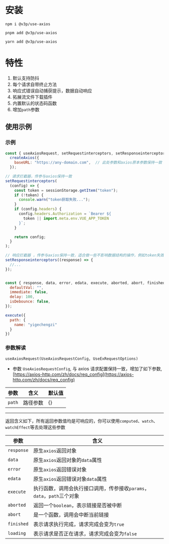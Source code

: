 # 安装

 `npm i @v3p/use-axios` 

 `pnpm add @v3p/use-axios`

 `yarn add @v3p/use-axios`

# 特性
 1. 默认支持防抖
 2. 每个请求自带终止方法
 3. 响应式错误自动捕获提示，数据自动响应
 4. 拓展流文件下载插件
 5. 内置默认的状态码函数
 6. 增加`path`参数
 
##  使用示例
 
### 示例

```js
const { useAxiosRequest, setRequestinterceptors, setResponseinterceptors } =
  createAxios({
    baseURL: "https://any-domain.com",  // 此处参数和axios原本参数保持一致
  }); 

// 请求拦截器，传参与axios保持一致
setRequestinterceptors(
  (config) => {
    const token = sessionStorage.getItem("token");
    if (!token) {
      console.warn("token获取失败...");
    }
    if (config.headers) {
      config.headers.Authorization = `Bearer ${
        token || import.meta.env.VUE_APP_TOKEN
      }`;
    }

    return config;
  }
);

// 响应拦截器 ，传参与axios保持一致，适合做一些不影响数据结构的操作，例如token失效返回登录页面等
setResponseinterceptors((response) => {
  //...
});


const { response, data, error, edata, execute, aborted, abort, finished, loading } = useAxiosRequest({ url: "/something/{name}" },{
  defaultVal: "",
  immediate: false,
  delay: 100,
  isDebounce: false,
});

execute({
  path: {
    name: "yigechengzi"
  }
})
```

### 参数解读

`useAxiosRequest(UseAxiosRequestConfig, UseExRequestOptions)`

- 参数 `UseAxiosRequestConfig`, 与 axios 请求配置保持一致，增加了如下参数, [https://axios-http.com/zh/docs/req_config](https://axios-http.com/zh/docs/req_config)

|  参数   | 含义  | 默认值  |
|  ----  | ----   | ----  |
| `path`  | 路径参数 |{} |

----

返回含义如下，所有返回参数值均是可响应的，你可以使用`computed`、`watch`、`watchEffect`等去处理这些参数

|  参数   | 含义  | 
|  ----  | ----   | 
| `response`  | 原生`axios`返回对象 |
| `data`  | 原生`axios`返回对象的`data`属性 |
| `error`  | 原生`axios`返回错误对象 |
| `edata`  | 原生`axios`返回错误对象`data`属性 |
| `execute`  | 执行函数，调用会执行接口调用，传参接收`params`，`data`，`path`三个对象 |
| `aborted`  | 返回一个`boolean`，表示链接是否被中断 |
| `abort`  | 是一个函数，调用会中断当前链接 |
| `finished`  | 表示请求执行完成，请求完成会变为`true` |
| `loading`  | 表示请求是否正在请求，请求完成会变为`false` |
